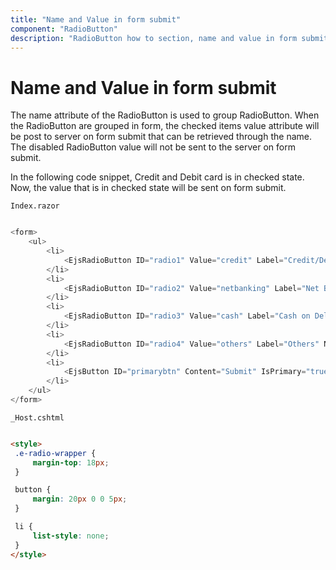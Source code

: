 ```yaml
---
title: "Name and Value in form submit"
component: "RadioButton"
description: "RadioButton how to section, name and value in form submit, customize RadioButton appearance."
---
```


# Name and Value in form submit

The name attribute of the RadioButton is used to group RadioButton. When the RadioButton are grouped in form, the checked items value attribute
will be post to server on form submit that can be retrieved through the name. The disabled RadioButton
value will not be sent to the server on form submit.

In the following code snippet, Credit and Debit card is in checked state.
Now, the value that is in checked state will be sent on form submit.

`Index.razor`

```csharp

<form>
    <ul>
        <li>
            <EjsRadioButton ID="radio1" Value="credit" Label="Credit/Debit Card" Name="payment" Checked="true"></EjsRadioButton>
        </li>
        <li>
            <EjsRadioButton ID="radio2" Value="netbanking" Label="Net Banking" Name="payment"></EjsRadioButton>
        </li>
        <li>
            <EjsRadioButton ID="radio3" Value="cash" Label="Cash on Delivery" Name="payment"></EjsRadioButton>
        </li>
        <li>
            <EjsRadioButton ID="radio4" Value="others" Label="Others" Name="payment"></EjsRadioButton>
        </li>
        <li>
            <EjsButton ID="primarybtn" Content="Submit" IsPrimary="true"></EjsButton>
        </li>
    </ul>
</form>

  ```

  `_Host.cshtml`

   ```html

   <style>
    .e-radio-wrapper {
        margin-top: 18px;
    }

    button {
        margin: 20px 0 0 5px;
    }

    li {
        list-style: none;
    }
</style>

  ```